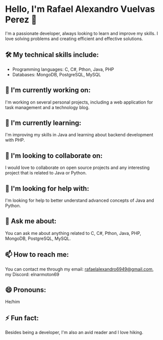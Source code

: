 # Hello, I'm Rafael Alexandro Vuelvas Perez 👋

I'm a passionate developer, always looking to learn and improve my skills. I love solving problems and creating efficient and effective solutions.

## 🛠️ My technical skills include:

- Programming languages: C, C#, Pthon, Java, PHP
- Databases: MongoDB, PostgreSQL, MySQL

## 🔭 I'm currently working on:

I'm working on several personal projects, including a web application for task management and a technology blog.

## 🌱 I'm currently learning:

I'm improving my skills in Java and learning about backend development with PHP.

## 👯 I'm looking to collaborate on:

I would love to collaborate on open source projects and any interesting project that is related to Java or Python.

## 🤔 I'm looking for help with:

I'm looking for help to better understand advanced concepts of Java and Python.

## 💬 Ask me about:

You can ask me about anything related to C, C#, Pthon, Java, PHP, MongoDB, PostgreSQL, MySQL.

## 📫 How to reach me:

You can contact me through my email: rafaelalexandro6949@gmail.com, my Discord: elnarmoton69

## 😄 Pronouns:

He/him

## ⚡ Fun fact:

Besides being a developer, I'm also an avid reader and I love hiking.
